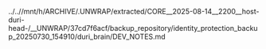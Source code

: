 ../..//mnt/h/ARCHIVE/.UNWRAP/extracted/CORE__2025-08-14__2200__host-duri-head-/__UNWRAP/37cd7f6acf/backup_repository/identity_protection_backup_20250730_154910/duri_brain/DEV_NOTES.md